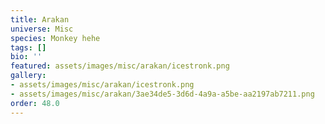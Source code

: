 ```yaml
---
title: Arakan
universe: Misc
species: Monkey hehe
tags: []
bio: ''
featured: assets/images/misc/arakan/icestronk.png
gallery:
- assets/images/misc/arakan/icestronk.png
- assets/images/misc/arakan/3ae34de5-3d6d-4a9a-a5be-aa2197ab7211.png
order: 48.0
---
```

